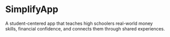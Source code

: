 # SimplifyApp
A student-centered app that teaches high schoolers real-world money skills, financial confidence, and connects them through shared experiences.
